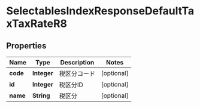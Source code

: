 

# SelectablesIndexResponseDefaultTaxTaxRateR8


## Properties

Name | Type | Description | Notes
------------ | ------------- | ------------- | -------------
**code** | **Integer** | 税区分コード |  [optional]
**id** | **Integer** | 税区分ID |  [optional]
**name** | **String** | 税区分 |  [optional]




